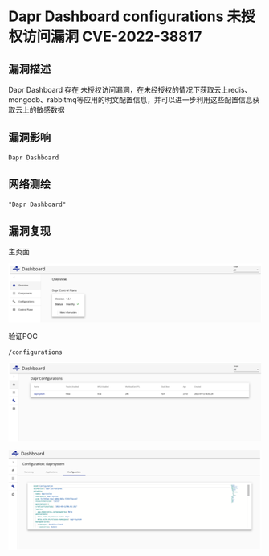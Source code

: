 # Dapr Dashboard configurations 未授权访问漏洞 CVE-2022-38817

## 漏洞描述

Dapr Dashboard 存在 未授权访问漏洞，在未经授权的情况下获取云上redis、mongodb、rabbitmq等应用的明文配置信息，并可以进一步利用这些配置信息获取云上的敏感数据

## 漏洞影响

```
Dapr Dashboard
```

## 网络测绘

```
"Dapr Dashboard"
```

## 漏洞复现

主页面

![image-20221017171042042](images/202210171710081.png)

验证POC

```
/configurations
```

![image-20221017171055193](images/202210171710235.png)

![image-20221017171111046](images/202210171711095.png)